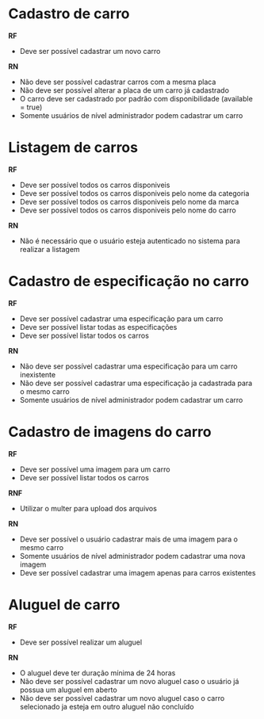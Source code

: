 # Cadastro de carro

**RF**
- Deve ser possível cadastrar um novo carro

**RN**
- Não deve ser possível cadastrar carros com a mesma placa
- Não deve ser possível alterar a placa de um carro já cadastrado
- O carro deve ser cadastrado por padrão com disponibilidade (available = true)
- Somente usuários de nível administrador podem cadastrar um carro

# Listagem de carros

**RF**
- Deve ser possível todos os carros disponiveis
- Deve ser possível todos os carros disponiveis pelo nome da categoria
- Deve ser possível todos os carros disponiveis pelo nome da marca
- Deve ser possível todos os carros disponiveis pelo nome do carro

**RN**
- Não é necessário que o usuário esteja autenticado no sistema para realizar a listagem

# Cadastro de especificação no carro

**RF**
- Deve ser possível cadastrar uma especificação para um carro
- Deve ser possível listar todas as especificações
- Deve ser possível listar todos os carros

**RN**
- Não deve ser possível cadastrar uma especificação para um carro inexistente
- Não deve ser possível cadastrar uma especificação ja cadastrada para o mesmo carro
- Somente usuários de nível administrador podem cadastrar um carro

# Cadastro de imagens do carro

**RF**
- Deve ser possível uma imagem para um carro
- Deve ser possível listar todos os carros

**RNF**
- Utilizar o multer para upload dos arquivos

**RN**
- Deve ser possível o usuário cadastrar mais de uma imagem para o mesmo carro
- Somente usuários de nível administrador podem cadastrar uma nova imagem
- Deve ser possível cadastrar uma imagem apenas para carros existentes

# Aluguel de carro

**RF**
- Deve ser possível realizar um aluguel

**RN**
- O aluguel deve ter duração mínima de 24 horas
- Não deve ser possível cadastrar um novo aluguel caso o usuário já possua um aluguel em aberto
- Não deve ser possível cadastrar um novo aluguel caso o carro selecionado ja esteja em outro aluguel não concluído

